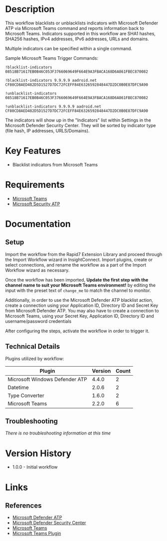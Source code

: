 # Description

This workflow blacklists or unblacklists indicators with Microsoft Defender ATP via Microsoft Teams command and reports information back to Microsoft Teams.
Indicators supported in this workflow are SHA1 hashes, SHA256 hashes, IPv4 addresses, IPv6 addresses, URLs and domains.

Multiple indicators can be specified within a single command.

Sample Microsoft Teams Trigger Commands:

`!blacklist-indicators 08518B71617EB0B46C053F3766069649F664E9A3FBACA168D6A861FBEC870082`

`!blacklist-indicators 9.9.9.9 aadroid.net CF80CD8AED482D5D1527D7DC72FCEFF84E6326592848447D2DC0B0E87DFC9A90`

`!unblacklist-indicators 08518B71617EB0B46C053F3766069649F664E9A3FBACA168D6A861FBEC870082`

`!unblacklist-indicators 9.9.9.9 aadroid.net CF80CD8AED482D5D1527D7DC72FCEFF84E6326592848447D2DC0B0E87DFC9A90`

The indicators will show up in the "Indicators" list within Settings in the Microsoft Defender Security Center. They will be sorted by indicator type (file hash, IP addresses, URLS/Domains).

# Key Features

* Blacklist indicators from Microsoft Teams

# Requirements

* [Microsoft Teams](https://docs.rapid7.com/insightconnect/microsoft-teams/)
* [Microsoft Security ATP](https://docs.microsoft.com/en-us/windows/security/threat-protection/microsoft-defender-atp/minimum-requirements)

# Documentation

## Setup

Import the workflow from the Rapid7 Extension Library and proceed through the Import Workflow wizard in InsightConnect. Import plugins, create or select connections, and rename the workflow as a part of the Import Workflow wizard as necessary.

Once the workflow has been imported, **Update the first step with the channel name to suit your Microsoft Teams environment!** by editing the input with the preset text of `change_me` to match the channel to monitor.

Additionally, in order to use the Microsoft Defender ATP blacklist action, create a connection using your Application ID, Directory ID and Secret Key from Microsoft Defender ATP. 
You may also have to create a connection to Microsoft Teams, using your Secret Key, Application ID, Directory ID and username/password credentials

After configuring the steps, activate the workflow in order to trigger it. 
 
## Technical Details

Plugins utilized by workflow:

|Plugin|Version|Count|
|----|----|--------|
|Microsoft Windows Defender ATP|4.4.0|2|
|Datetime|2.0.6|2|
|Type Converter|1.6.0|2|
|Microsoft Teams|2.2.0|6|

## Troubleshooting

_There is no troubleshooting information at this time_

# Version History

* 1.0.0 - Initial workflow

# Links

## References

* [Microsoft Defender ATP](https://docs.microsoft.com/en-us/windows/security/threat-protection/)
* [Microsoft Defender Security Center](https://securitycenter.windows.com/)
* [Microsoft Teams](https://www.microsoft.com/en-us/microsoft-365/microsoft-teams/group-chat-software)
* [Microsoft Teams Plugin](https://docs.rapid7.com/insightconnect/microsoft-teams/)
